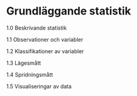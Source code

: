 # Grundläggande statistik

1.0 Beskrivande statistik

1.1 Observationer och variabler

1.2 Klassifikationer av variabler

1.3 Lägesmått

1.4 Spridningsmått

1.5 Visualiseringar av data